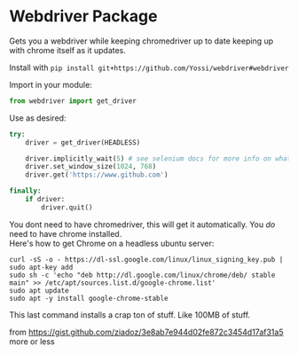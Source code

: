 # Webdriver Package

Gets you a webdriver while keeping chromedriver up to date keeping up with chrome itself as it updates.

Install with `pip install git+https://github.com/Yossi/webdriver#webdriver`

Import in your module:
```python
from webdriver import get_driver
```
Use as desired:
```python
try:
    driver = get_driver(HEADLESS)

    driver.implicitly_wait(5) # see selenium docs for more info on what you can do here
    driver.set_window_size(1024, 768)
    driver.get('https://www.github.com')

finally:
    if driver:
        driver.quit()
```
You dont need to have chromedriver, this will get it automatically. You *do* need to have chrome installed.  
Here's how to get Chrome on a headless ubuntu server:
```
curl -sS -o - https://dl-ssl.google.com/linux/linux_signing_key.pub | sudo apt-key add
sudo sh -c 'echo "deb http://dl.google.com/linux/chrome/deb/ stable main" >> /etc/apt/sources.list.d/google-chrome.list'
sudo apt update
sudo apt -y install google-chrome-stable
```
This last command installs a crap ton of stuff. Like 100MB of stuff.

from https://gist.github.com/ziadoz/3e8ab7e944d02fe872c3454d17af31a5 more or less
